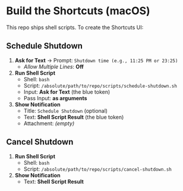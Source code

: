 # Build the Shortcuts (macOS)

This repo ships shell scripts. To create the Shortcuts UI:

## Schedule Shutdown
1. **Ask for Text** → Prompt: `Shutdown time (e.g., 11:25 PM or 23:25)`  
   - *Allow Multiple Lines*: **Off**
2. **Run Shell Script**
   - Shell: `bash`
   - Script: `/absolute/path/to/repo/scripts/schedule-shutdown.sh`
   - Input: **Ask for Text** (the blue token)
   - Pass Input: **as arguments**
3. **Show Notification**
   - Title: `Schedule Shutdown` (optional)
   - Text: **Shell Script Result** (the blue token)
   - Attachment: *(empty)*

## Cancel Shutdown
1. **Run Shell Script**
   - Shell: `bash`
   - Script: `/absolute/path/to/repo/scripts/cancel-shutdown.sh`
2. **Show Notification**
   - Text: **Shell Script Result**
